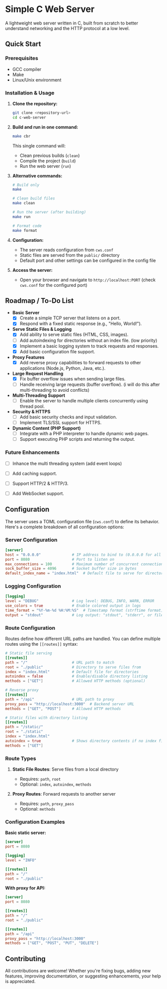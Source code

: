 # Simple C Web Server

A lightweight web server written in C, built from scratch to better understand networking and the HTTP protocol at a low level.

## Quick Start

### Prerequisites

- GCC compiler
- Make
- Linux/Unix environment

### Installation & Usage

1. **Clone the repository:**

   ```bash
   git clone <repository-url>
   cd c-web-server
   ```

2. **Build and run in one command:**

   ```bash
   make cbr
   ```
   
   This single command will:
   - Clean previous builds (`clean`)
   - Compile the project (`build`)
   - Run the web server (`run`)

3. **Alternative commands:**

   ```bash
   # Build only
   make

   # Clean build files
   make clean

   # Run the server (after building)
   make run

   # Format code
   make format
   ```

4. **Configuration:**

   - The server reads configuration from `cws.conf`
   - Static files are served from the `public/` directory
   - Default port and other settings can be configured in the config file

5. **Access the server:**

   - Open your browser and navigate to `http://localhost:PORT` (check `cws.conf` for the configured port)


## Roadmap / To-Do List

- **Basic Server**
  - [x] Create a simple TCP server that listens on a port.
  - [x] Respond with a fixed static response (e.g., "Hello, World!").

- **Serve Static Files & Logging**
  - [x] Add ability to serve static files (HTML, CSS, images).
  - [ ] Add autoindexing for directories without an index file. (low priority)
  - [x] Implement a basic logging system to track requests and responses.
  - [x] Add basic configuration file support.

- **Proxy Features**
  - [x] Add reverse proxy capabilities to forward requests to other applications (Node.js, Python, Java, etc.).

- **Large Request Handling**
  - [x] Fix buffer overflow issues when sending large files.
  - [ ] Handle receiving large requests (buffer overflow). (i will do this after multi-threading to avoid conflicts)

- **Multi-Threading Support**
  - [ ] Enable the server to handle multiple clients concurrently using thread pool.

- **Security & HTTPS**
  - [ ] Add basic security checks and input validation.
  - [ ] Implement TLS/SSL support for HTTPS.

- **Dynamic Content (PHP Support)**
  - [ ] Integrate with a PHP interpreter to handle dynamic web pages.
  - [ ] Support executing PHP scripts and returning the output.

### Future Enhancements

- [ ] Inhance the multi threading system (add event loops)
- [ ] Add caching support.
- [ ] Support HTTP/2 & HTTP/3.
- [ ] Add WebSocket support.


## Configuration

The server uses a TOML configuration file (`cws.conf`) to define its behavior. Here's a complete breakdown of all configuration options:

### Server Configuration

```toml
[server]
host = "0.0.0.0"              # IP address to bind to (0.0.0.0 for all interfaces)
port = 8080                   # Port to listen on
max_connections = 100         # Maximum number of concurrent connections
sock_buffer_size = 4096       # Socket buffer size in bytes
default_index_name = "index.html"  # Default file to serve for directories
```

### Logging Configuration

```toml
[logging]
level = "DEBUG"               # Log level: DEBUG, INFO, WARN, ERROR
use_colors = true             # Enable colored output in logs
time_format = "%Y-%m-%d %H:%M:%S"  # Timestamp format (strftime format)
output = "stdout"             # Log output: "stdout", "stderr", or file path
```

### Route Configuration

Routes define how different URL paths are handled. You can define multiple routes using the `[[routes]]` syntax:

```toml
# Static file serving
[[routes]]
path = "/"                    # URL path to match
root = "./public"             # Directory to serve files from
index = "index.html"          # Default file for directories
autoindex = false             # Enable/disable directory listing
methods = ["GET"]             # Allowed HTTP methods (optional)

# Reverse proxy
[[routes]]
path = "/api"                 # URL path to proxy
proxy_pass = "http://localhost:3000"  # Backend server URL
methods = ["GET", "POST"]     # Allowed HTTP methods

# Static files with directory listing
[[routes]]
path = "/static/"
root = "./static"
index = "index.html"
autoindex = true              # Shows directory contents if no index file
methods = ["GET"]
```

### Route Types

1. **Static File Routes**: Serve files from a local directory
   - Requires: `path`, `root`
   - Optional: `index`, `autoindex`, `methods`

2. **Proxy Routes**: Forward requests to another server
   - Requires: `path`, `proxy_pass`
   - Optional: `methods`

### Configuration Examples

**Basic static server:**

```toml
[server]
port = 8080

[logging]
level = "INFO"

[[routes]]
path = "/"
root = "./public"
```

**With proxy for API:**

```toml
[server]
port = 8080

[[routes]]
path = "/"
root = "./public"

[[routes]]
path = "/api"
proxy_pass = "http://localhost:3000"
methods = ["GET", "POST", "PUT", "DELETE"]
```

## Contributing

All contributions are welcome! Whether you're fixing bugs, adding new features, improving documentation, or suggesting enhancements, your help is appreciated.

